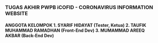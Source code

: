 <h3> TUGAS AKHIR PWPB iCOFID - CORONAVIRUS INFORMATION WEBSITE</h3>
<h4>ANGGOTA KELOMPOK</4>
1. SYARIF HIDAYAT (Tester, Ketua)
2. TAUFIK MUHAMMAD RAMADHAN (Front-End Dev)
3. MUMAMMAD AREEQ AKBAR (Back-End Dev)
